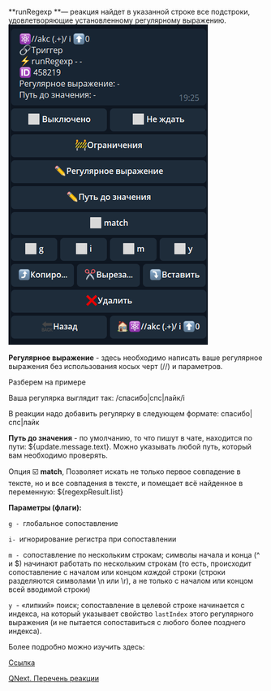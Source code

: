 
**runRegexp **— реакция найдет в указанной строке все подстроки, удовлетворяющие установленному регулярному выражению.
![](./1.png)

**Регулярное выражение** - здесь необходимо написать ваше регулярное выражения без использования косых черт (//) и параметров. 

Разберем на примере

Ваша регулярка выглядит так: /спасибо|спс|лайк/i

В реакции надо добавить регулярку в следующем формате: спасибо|спс|лайк

**Путь до значения** - по умолчанию, то что пишут в чате, находится по пути: ${update.message.text}. Можно указывать любой путь, который вам необходимо проверять.

Опция ☑️ **match**, Позволяет искать не только первое совпадение в тексте, но и все совпадения в тексте, и помещает всё найденное в переменную: ${regexpResult.list}

**Параметры (флаги):**

`g - `глобальное сопоставление

`i- `игнорирование регистра при сопоставлении

`m - `сопоставление по нескольким строкам; символы начала и конца (^ и $) начинают работать по нескольким строкам (то есть, происходит сопоставление с началом или концом _каждой_ строки (строки разделяются символами \n или \r), а не только с началом или концом всей вводимой строки)

`y`  - «липкий» поиск; сопоставление в целевой строке начинается с индекса, на который указывает свойство `lastIndex` этого регулярного выражения (и не пытается сопоставиться с любого более позднего индекса).



Более подробно можно изучить здесь: 

[Ссылка](https://developer.mozilla.org/ru/docs/Web/JavaScript/Reference/Global_Objects/RegExp#parameters)





[QNext. Перечень реакции](/ph/QNext-admin-reaction-about-05-01)